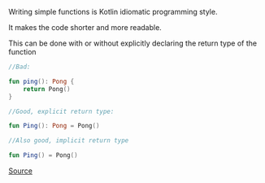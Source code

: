 Writing simple functions is Kotlin idiomatic programming style.

It makes the code shorter and more readable.

This can be done with or without explicitly declaring the return type of the function

```kotlin
//Bad:

fun ping(): Pong {
    return Pong()
}

//Good, explicit return type:

fun Ping(): Pong = Pong()

//Also good, implicit return type

fun Ping() = Pong()
```

[Source](https://stackoverflow.com/questions/7128348/performance-difference-between-a-wild-card-import-and-the-required-class-import)
